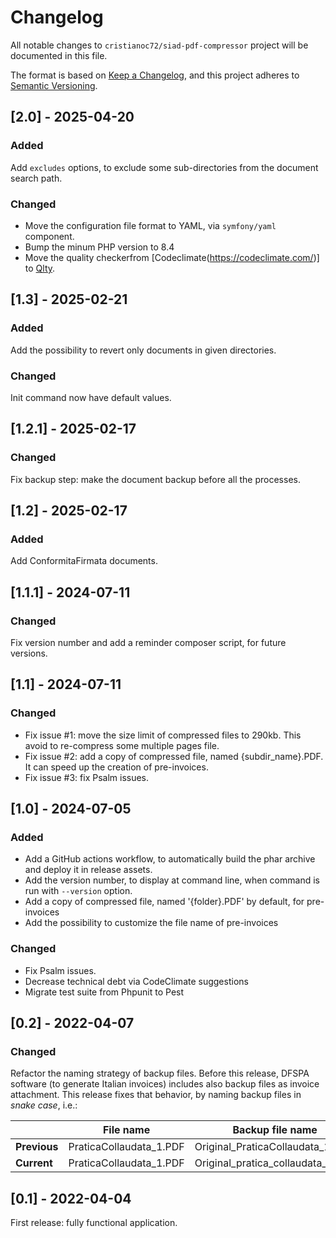 # Changelog

All notable changes to `cristianoc72/siad-pdf-compressor` project will be documented in this file.

The format is based on [Keep a Changelog](https://keepachangelog.com/en/1.0.0/),
and this project adheres to [Semantic Versioning](https://semver.org/spec/v2.0.0.html).

## [2.0] - 2025-04-20

### Added

Add `excludes` options, to exclude some sub-directories from the document search path.

### Changed

- Move the configuration file format to YAML, via `symfony/yaml` component.
- Bump the minum PHP version to 8.4
- Move the quality checkerfrom [Codeclimate(https://codeclimate.com/)] to [Qlty](https://qlty.sh/).

## [1.3] - 2025-02-21

### Added

Add the possibility to revert only documents in given directories.

### Changed

Init command now have default values.

## [1.2.1] - 2025-02-17

### Changed

Fix backup step: make the document backup before all the processes.

## [1.2] - 2025-02-17

### Added

Add ConformitaFirmata documents.

## [1.1.1] - 2024-07-11

### Changed

Fix version number and add a reminder composer script, for future versions.

## [1.1] - 2024-07-11

### Changed

- Fix issue #1: move the size limit of compressed files to 290kb. This avoid to re-compress some multiple pages file.
- Fix issue #2: add a copy of compressed file, named {subdir_name}.PDF. It can speed up the creation of pre-invoices.
- Fix issue #3: fix Psalm issues.

## [1.0] - 2024-07-05

### Added

- Add a GitHub actions workflow, to automatically build the phar archive and deploy it in release assets.
- Add the version number, to display at command line, when command is run with `--version` option.
- Add a copy of compressed file, named '{folder}.PDF' by default, for pre-invoices
- Add the possibility to customize the file name of pre-invoices

### Changed

- Fix Psalm issues.
- Decrease technical debt via CodeClimate suggestions
- Migrate test suite from Phpunit to Pest

## [0.2] - 2022-04-07

### Changed

Refactor the naming strategy of backup files.
Before this release, DFSPA software (to generate Italian invoices) includes also backup files as invoice attachment.
This release fixes that behavior, by naming backup files in _snake case_, i.e.:

|              | File name               | Backup file name                  |
| ------------ | ----------------------- | --------------------------------- |
| **Previous** | PraticaCollaudata_1.PDF | Original_PraticaCollaudata_1.PDF  |
| **Current**  | PraticaCollaudata_1.PDF | Original_pratica_collaudata_1.PDF |

## [0.1] - 2022-04-04

First release: fully functional application.
